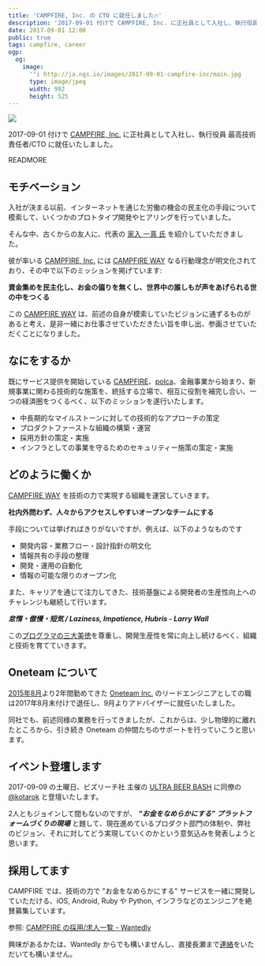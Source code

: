 ```yaml
---
title: 'CAMPFIRE, Inc. の CTO に就任しました🔥'
description: '2017-09-01 付けで CAMPFIRE, Inc. に正社員として入社し、執行役員 最高技術責任者/CTO に就任いたしました。'
date: 2017-09-01 12:00
public: true
tags: campfire, career
ogp:
  og:
    image:
      '': http://ja.ngs.io/images/2017-09-01-campfire-inc/main.jpg
      type: image/jpeg
      width: 992
      height: 525
---
```


![](2017-09-01-campfire-inc/main.jpg)

2017-09-01 付けで [CAMPFIRE, Inc.] に正社員として入社し、執行役員 最高技術責任者/CTO に就任いたしました。

READMORE

## モチベーション

入社が決まる以前、インターネットを通じた労働の機会の民主化の手段について模索して、いくつかのプロトタイプ開発やヒアリングを行っていました。

そんな中、古くからの友人に、代表の [家入 一真 氏] を紹介していただきました。

彼が率いる [CAMPFIRE, Inc.] には [CAMPFIRE WAY] なる行動理念が明文化されており、その中で以下のミッションを掲げています:

**資金集めを民主化し、お金の偏りを無くし、世界中の誰しもが声をあげられる世の中をつくる**

この [CAMPFIRE WAY] は、前述の自身が模索していたビジョンに通ずるものがあると考え、是非一緒にお仕事させていただきたい旨を申し出、参画させていただくことになりました。

## なにをするか

既にサービス提供を開始している [CAMPFIRE]、[polca]、金融事業から始まり、新規事業に関わる技術的な施策を、統括する立場で、相互に役割を補完し合い、一つの経済圏をつくるべく、以下のミッションを遂行いたします。

- 中長期的なマイルストーンに対しての技術的なアプローチの策定
- プロダクトファーストな組織の構築・運営
- 採用方針の策定・実施
- インフラとしての事業を守るためのセキュリティー施策の策定・実施

## どのように働くか

[CAMPFIRE WAY] を技術の力で実現する組織を運営していきます。

**社内外問わず、人々からアクセスしやすいオープンなチームにする**

手段については挙げればきりがないですが、例えば、以下のようなものです

- 開発内容・業務フロー・設計指針の明文化
- 情報共有の手段の整理
- 開発・運用の自動化
- 情報の可能な限りのオープン化

また、キャリアを通じて注力してきた、技術基盤による開発者の生産性向上へのチャレンジも継続して行います。

___怠惰・傲慢・短気 / Laziness, Impatience, Hubris - Larry Wall___

この[プログラマの三大美徳]を尊重し、開発生産性を常に向上し続けるべく、組織と技術を育てていきます。

## Oneteam について

[2015年8月]より2年間勤めてきた [Oneteam Inc.] のリードエンジニアとしての職は2017年8月末付けで退任し、9月よりアドバイザーに就任いたしました。

同社でも、前述同様の業務を行ってきましたが、これからは、少し物理的に離れたところから、引き続き Oneteam の仲間たちのサポートを行っていこうと思います。

## イベント登壇します

2017-09-09 の土曜日、ビズリーチ社 主催の [ULTRA BEER BASH] に同僚の [@kotarok] と登壇いたします。

2人ともジョインして間もないのですが、 **_“お金をなめらかにする” プラットフォームづくりの現場_** と題して、現在進めているプロダクト部門の体制や、弊社のビジョン、それに対してどう実現していくのかという意気込みを発表しようと思います。

## 採用してます

CAMPFIRE では、技術の力で "お金をなめらかにする" サービスを一緒に開発していただける、iOS, Android, Ruby や Python, インフラなどのエンジニアを絶賛募集しています。

参照: [CAMPFIRE の採用/求人一覧 - Wantedly](https://www.wantedly.com/companies/campfirejp/projects)

興味があるかたは、Wantedly からでも構いませんし、直接長瀬まで[連絡]をいただいても構いません。

[CAMPFIRE, Inc.]: https://campfire.co.jp/
[CAMPFIRE]: https://camp-fire.jp/
[polca]: https://polca.jp/
[家入 一真 氏]: http://ieiri.net/
[2015年8月]: /2015/08/01/hello-oneteam/
[Oneteam Inc.]: https://one-team.com/ja/
[CAMPFIRE WAY]: https://mag.camp-fire.jp/19966/
[プログラマの三大美徳]: https://ja.wikipedia.org/wiki/%E3%83%97%E3%83%AD%E3%82%B0%E3%83%A9%E3%83%9E#.E3.83.97.E3.83.AD.E3.82.B0.E3.83.A9.E3.83.9E.E3.81.AE.E4.B8.89.E5.A4.A7.E7.BE.8E.E5.BE.B3
[連絡]: https://ja.ngs.io/about/#contact
[ULTRA BEER BASH]: https://ubb.jp/
[@kotarok]: http://kotarok.com/
